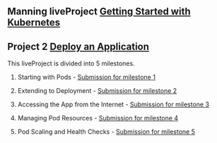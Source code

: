 ## Manning liveProject [Getting Started with Kubernetes](https://www.manning.com/liveprojectseries/getting-started-with-kubernetes-ser)
## Project 2 [Deploy an Application](https://www.manning.com/liveproject/deploy-an-application)

This liveProject is divided into 5 milestones.

1. Starting with Pods - [Submission for milestone 1](https://github.com/plu5g00d/manning-deploy-an-application-lp/tree/main/milestone-1)

2. Extending to Deployment - [Submission for milestone 2](https://github.com/plu5g00d/manning-deploy-an-application-lp/tree/main/milestone-2)

3. Accessing the App from the Internet - [Submission for milestone 3](https://github.com/plu5g00d/manning-deploy-an-application-lp/tree/main/milestone-3)

4. Managing Pod Resources - [Submission for milestone 4](https://github.com/plu5g00d/manning-deploy-an-application-lp/tree/main/milestone-4)

5. Pod Scaling and Health Checks - [Submission for milestone 5](https://github.com/plu5g00d/manning-deploy-an-application-lp/tree/main/milestone-5)



